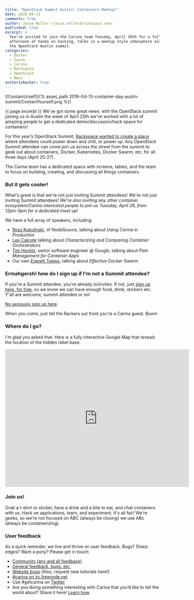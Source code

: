 ```yaml
---
title: "OpenStack Summit Austin: Containers Meetup!"
date: 2016-04-13
comments: true
author: Jesse Noller <jesse.noller@rackspace.com>
published: true
excerpt: >
  You're invited to join the Carina team Tuesday, April 26th for a full
  afternoon of hands on hacking, talks in a meetup style atmosphere alongside
  the OpenStack Austin summit.
categories:
  - Docker
  - Swarm
  - Carina
  - Rackspace
  - OpenStack
  - News
authorIsRacker: true
---
```


![ContainUrself]({% asset_path 2016-04-13-container-day-austin-summit/ContainYourself.png %})

{{ page.excerpt }} We've got some great news: with the OpenStack summit joining
us in Austin the week of April 25th we've worked with a lot of amazing people to
get a dedicated demo/discussion/hack space for containers!

For this year’s OpenStack Summit, [Rackspace wanted to create a place](http://blog.rackspace.com/relax-recharge-rackspace-cantina-openstack-summit-austin/)
where attendees could power down and chill, or power up. Any OpenStack Summit
attendee can come join us across the street from the summit to geek out about
containers, Docker, Kubernetes, Docker Swarm, etc. for all three days (April 25-27).

The Carina team has a dedicated space with screens, tables, and the team to focus
on building, creating, and discussing all things containers.

### But it gets cooler!

What's great is that we're not just inviting Summit attendees! We're not just
inviting Summit attendees! *We're also inviting any other container
ecosystem/Carina interested people to join us Tuesday, April 26, from 12pm-5pm
for a dedicated meet up!*


We have a full array of speakers, including:

* [Ross Kukulinski](https://twitter.com/rosskukulinski), of NodeSource, talking about *Using Carina in Production*
* [Lee Calcote](https://twitter.com/lcalcote) talking about *Characterizing and Comparing Container Orchestrators*
* [Tim Hockin](https://twitter.com/thockin), senior software engineer @ Google, talking about *Pain Management for Container Apps*
* Our own [Everett Toews](https://twitter.com/everett_toews), talking about *Effective Docker Swarm*

### Ermahgersh! how do I sign up if I'm not a Summit attendee?

If you're a Summit attendee, you're already in/invites. If not, just
[sign up here, for free](http://www.cvent.com/d/pfq4wl/4W), so we know we can
have enough food, drink, stickers etc. Y'all are welcome, summit attendee or no!

[No seriously sign up here](http://www.cvent.com/d/pfq4wl/4W).

When you come, just tell the Rackers out front you're a Carina guest. *Boom*

### Where do I go?

I'm glad you asked that. Here is a fully interactive Google Map that reveals
the location of the hidden rebel base.

<iframe style="border: 0;" src="https://www.google.com/maps/embed?pb=!1m18!1m12!1m3!1d3446.0847637412344!2d-97.74326968537538!3d30.263165981803215!2m3!1f0!2f0!3f0!3m2!1i1024!2i768!4f13.1!3m3!1m2!1s0x8644b5a8186ac2f1%3A0xc2e20ce9aa35bd25!2s333+E+2nd+St%2C+Austin%2C+TX+78701!5e0!3m2!1sen!2sus!4v1460473290564" width="600" height="450" frameborder="0" allowfullscreen="allowfullscreen"></iframe>

### Join us!

Grab a t-shirt or sticker, have a drink and a bite to eat, and chat containers with us.
Hack on applications, learn, and experiment. It's all fair! We're geeks, so
we're not focused on ABC (always be closing) we use ABc (always be containerizing).

### User feedback

As a quick reminder, we live and thrive on user feedback. Bugs? Sharp edges? Want a pony? Please get in touch:

* [Community (any and all feedback)](https://community.getcarina.com/)
* [General feedback, bugs, etc.](https://github.com/getcarina/feedback)
* [Website bugs](https://github.com/getcarina/getcarina.com/issues) (Also, request new tutorials here!)
* [#carina on irc.freenode.net](https://botbot.me/freenode/carina/)
* Use #getcarina on [Twitter](https://twitter.com/)
* Are you doing something interesting with Carina that you’d like to tell the world about? Share it here! <a href="https://github.com/getcarina/getcarina.com/blob/master/CONTRIBUTING.md">Learn how</a>.
